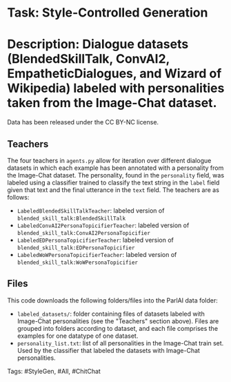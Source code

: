 Task: Style-Controlled Generation
===========================
Description: Dialogue datasets (BlendedSkillTalk, ConvAI2, EmpatheticDialogues, and Wizard of Wikipedia) labeled with personalities taken from the Image-Chat dataset.
=========================== 
Data has been released under the CC BY-NC license.

## Teachers
The four teachers in `agents.py` allow for iteration over different dialogue datasets in which each example has been annotated with a personality from the Image-Chat dataset. The personality, found in the `personality` field, was labeled using a classifier trained to classify the text string in the `label` field given that text and the final utterance in the `text` field. The teachers are as follows:
- `LabeledBlendedSkillTalkTeacher`: labeled version of `blended_skill_talk:BlendedSkillTalk`
- `LabeledConvAI2PersonaTopicifierTeacher`: labeled version of `blended_skill_talk:ConvAI2PersonaTopicifier`
- `LabeledEDPersonaTopicifierTeacher`: labeled version of `blended_skill_talk:EDPersonaTopicifier`
- `LabeledWoWPersonaTopicifierTeacher`: labeled version of `blended_skill_talk:WoWPersonaTopicifier`

## Files
This code downloads the following folders/files into the ParlAI data folder:
- `labeled_datasets/`: folder containing files of datasets labeled with Image-Chat personalities (see the "Teachers" section above). Files are grouped into folders according to dataset, and each file comprises the examples for one datatype of one dataset.
- `personality_list.txt`: list of all personalities in the Image-Chat train set. Used by the classifier that labeled the datasets with Image-Chat personalities.

Tags: #StyleGen, #All, #ChitChat

